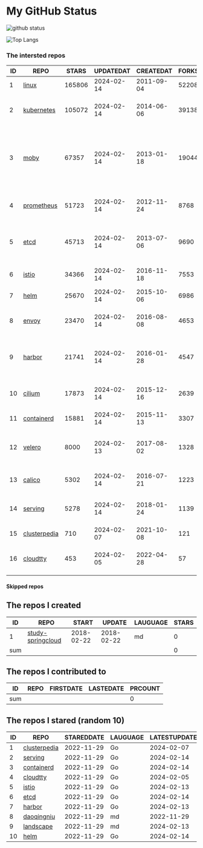 # My GitHub Status

<img src="https://github-readme-stats-1.yihong0618.vercel.app/api?username=daoqingniu&show_icons=true&&&hide_title=true&count_private=true" alt="github status" />

![Top Langs](https://github-readme-stats-1.yihong0618.vercel.app/api/top-langs/?username=daoqingniu&layout=compact)

<!--START_SECTION:github_repos-->
### The intersted repos
| ID |                              REPO                               | STARS  | UPDATEDAT  | CREATEDAT  | FORKSCOUNT |                                                DESCRIPTIONS                                                |
|----|-----------------------------------------------------------------|--------|------------|------------|------------|------------------------------------------------------------------------------------------------------------|
|  1 | [linux](https://github.com/torvalds/linux)                      | 165806 | 2024-02-14 | 2011-09-04 |      52208 | Linux kernel source tree                                                                                   |
|  2 | [kubernetes](https://github.com/kubernetes/kubernetes)          | 105072 | 2024-02-14 | 2014-06-06 |      39138 | Production-Grade Container Scheduling and Management                                                       |
|  3 | [moby](https://github.com/moby/moby)                            |  67357 | 2024-02-14 | 2013-01-18 |      19044 | The Moby Project - a collaborative project for the container ecosystem to assemble container-based systems |
|  4 | [prometheus](https://github.com/prometheus/prometheus)          |  51723 | 2024-02-14 | 2012-11-24 |       8768 | The Prometheus monitoring system and time series database.                                                 |
|  5 | [etcd](https://github.com/etcd-io/etcd)                         |  45713 | 2024-02-14 | 2013-07-06 |       9690 | Distributed reliable key-value store for the most critical data of a distributed system                    |
|  6 | [istio](https://github.com/istio/istio)                         |  34366 | 2024-02-14 | 2016-11-18 |       7553 | Connect, secure, control, and observe services.                                                            |
|  7 | [helm](https://github.com/helm/helm)                            |  25670 | 2024-02-14 | 2015-10-06 |       6986 | The Kubernetes Package Manager                                                                             |
|  8 | [envoy](https://github.com/envoyproxy/envoy)                    |  23470 | 2024-02-14 | 2016-08-08 |       4653 | Cloud-native high-performance edge/middle/service proxy                                                    |
|  9 | [harbor](https://github.com/goharbor/harbor)                    |  21741 | 2024-02-14 | 2016-01-28 |       4547 | An open source trusted cloud native registry project that stores, signs, and scans content.                |
| 10 | [cilium](https://github.com/cilium/cilium)                      |  17873 | 2024-02-14 | 2015-12-16 |       2639 | eBPF-based Networking, Security, and Observability                                                         |
| 11 | [containerd](https://github.com/containerd/containerd)          |  15881 | 2024-02-14 | 2015-11-13 |       3307 | An open and reliable container runtime                                                                     |
| 12 | [velero](https://github.com/vmware-tanzu/velero)                |   8000 | 2024-02-13 | 2017-08-02 |       1328 | Backup and migrate Kubernetes applications and their persistent volumes                                    |
| 13 | [calico](https://github.com/projectcalico/calico)               |   5302 | 2024-02-14 | 2016-07-21 |       1223 | Cloud native networking and network security                                                               |
| 14 | [serving](https://github.com/knative/serving)                   |   5278 | 2024-02-14 | 2018-01-24 |       1139 | Kubernetes-based, scale-to-zero, request-driven compute                                                    |
| 15 | [clusterpedia](https://github.com/clusterpedia-io/clusterpedia) |    710 | 2024-02-07 | 2021-10-08 |        121 | The Encyclopedia of Kubernetes clusters                                                                    |
| 16 | [cloudtty](https://github.com/cloudtty/cloudtty)                |    453 | 2024-02-05 | 2022-04-28 |         57 | A Friendly Kubernetes CloudShell (Web Terminal) !                                                          |



#### Skipped repos
<!--END_SECTION:github_repos-->

<!--START_SECTION:my_github-->
## The repos I created
| ID  |                                 REPO                                 |   START    |   UPDATE   | LAUGUAGE | STARS |
|-----|----------------------------------------------------------------------|------------|------------|----------|-------|
|   1 | [study-springcloud](https://github.com/daoqingniu/study-springcloud) | 2018-02-22 | 2018-02-22 | md       |     0 |
| sum |                                                                      |            |            |          |     0 |

## The repos I contributed to
| ID  | REPO | FIRSTDATE | LASTEDATE | PRCOUNT |
|-----|------|-----------|-----------|---------|
| sum |      |           |           |       0 |

## The repos I stared (random 10)
| ID |                              REPO                               | STAREDDATE | LAUGUAGE | LATESTUPDATE |
|----|-----------------------------------------------------------------|------------|----------|--------------|
|  1 | [clusterpedia](https://github.com/clusterpedia-io/clusterpedia) | 2022-11-29 | Go       | 2024-02-07   |
|  2 | [serving](https://github.com/knative/serving)                   | 2022-11-29 | Go       | 2024-02-14   |
|  3 | [containerd](https://github.com/containerd/containerd)          | 2022-11-29 | Go       | 2024-02-14   |
|  4 | [cloudtty](https://github.com/cloudtty/cloudtty)                | 2022-11-29 | Go       | 2024-02-05   |
|  5 | [istio](https://github.com/istio/istio)                         | 2022-11-29 | Go       | 2024-02-13   |
|  6 | [etcd](https://github.com/etcd-io/etcd)                         | 2022-11-29 | Go       | 2024-02-14   |
|  7 | [harbor](https://github.com/goharbor/harbor)                    | 2022-11-29 | Go       | 2024-02-13   |
|  8 | [daoqingniu](https://github.com/daoqingniu/daoqingniu)          | 2022-11-29 | md       | 2022-11-29   |
|  9 | [landscape](https://github.com/cncf/landscape)                  | 2022-11-29 | md       | 2024-02-13   |
| 10 | [helm](https://github.com/helm/helm)                            | 2022-11-29 | Go       | 2024-02-14   |

<!--END_SECTION:my_github-->
